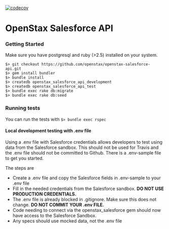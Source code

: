 [![codecov](https://codecov.io/gh/openstax/openstax-salesforce-api/branch/master/graph/badge.svg)](https://codecov.io/gh/openstax/openstax-salesforce-api)

# OpenStax Salesforce API

### Getting Started
Make sure you have postgresql and ruby (>2.5) installed on your system.
 
```
$> git checkout https://github.com/openstax/openstax-salesforce-api.git
$> gem install bundler
$> bundle install
$> createdb openstax_salesforce_api_development
$> createdb openstax_salesforce_api_test
$> bundle exec rake db:migrate
$> bundle exec rake db:seed
```

### Running tests
You can run the tests with `$> bundle exec rspec`

#### Local development testing with .env file
Using a .env file with Salesforce credentials allows developers to test using data from the Salesforce sandbox. This should not be used for Travis and the .env file should not be committed to Github. There is a .env-sample file to get you started.

The steps are
 - Create a .env file and copy the Salesforce fields in .env-sample to your .env file
 - Fill in the needed credentials from the Salesforce sandbox. **DO NOT USE PRODUCTION CREDENTIALS.**
 - The .env file is already blocked in .gitignore. Make sure this does not change. **DO NOT COMMIT YOUR .env FILE.**
 - Code needing to connect via the openstax_salesforce gem should now have access to the Salesforce Sandbox.
 - Any specs should use mocked data, not the .env file 


